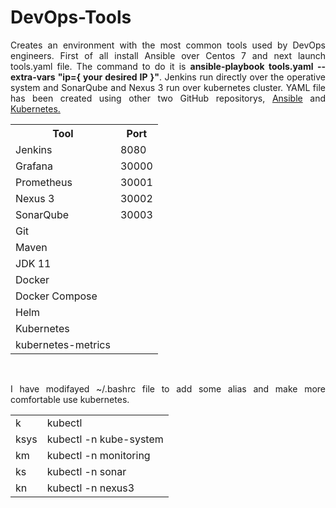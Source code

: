 <h1>DevOps-Tools</h1>
<p align="justify">Creates an environment with the most common tools used by DevOps engineers. First of all install Ansible over Centos 7 and next launch tools.yaml file. The command to do it is <b>ansible-playbook tools.yaml --extra-vars "ip={ your desired IP }"</b>. Jenkins run directly over the operative system and SonarQube and Nexus 3 run over kubernetes cluster. YAML file has been created using other two GitHub repositorys, <a href="https://github.com/MartiMarch/Ansible.git">Ansible</a> and <a href="https://github.com/MartiMarch/Kubernetes.git">Kubernetes.</a></p>
<table>
  <tr>
    <th>Tool</th>
    <th>Port</th>
  </tr>
  <tr>
    <td>Jenkins</td>
    <td>8080</td>
  </tr>
  <tr>
    <td>Grafana</td>
    <td>30000</td>
  </tr>
  <tr>
    <td>Prometheus</td>
    <td>30001</td>
  </tr>
  <tr>
    <td>Nexus 3</td>
    <td>30002</td>
  </tr>
  <tr>
    <td>SonarQube</td>
    <td>30003</td>
  </tr>
  <tr>
    <td>Git</td>
  </tr>
  <tr>
    <td>Maven<t>
  </tr>
  <tr>
    <td>JDK 11</td>
  </tr>
  <tr>
    <td>Docker</td>
  </tr>
  <tr>
    <td>Docker Compose</td>
  </tr>
  <tr>
    <td>Helm</td>
  </tr>
  <tr>
    <td>Kubernetes</td>
  </tr>
  <tr>
    <td>kubernetes-metrics</td>  
  </tr>
</table>
<br>
<p align="justify">I have modifayed ~/.bashrc file to add some alias and make more comfortable use kubernetes.</a></p>
<table>
  <tr>
    <td>k</td>
    <td>kubectl</td>
  </tr>
  <tr>
    <td>ksys</td>
    <td>kubectl -n kube-system</td>
  </tr>
  <tr>
    <td>km</td>
    <td>kubectl -n monitoring</td>
  </tr>
  <tr>
    <td>ks</td>
    <td>kubectl -n sonar</td>
  </tr>
    <tr>
    <td>kn</td>
    <td>kubectl -n nexus3</td>
  </tr>
</table>
